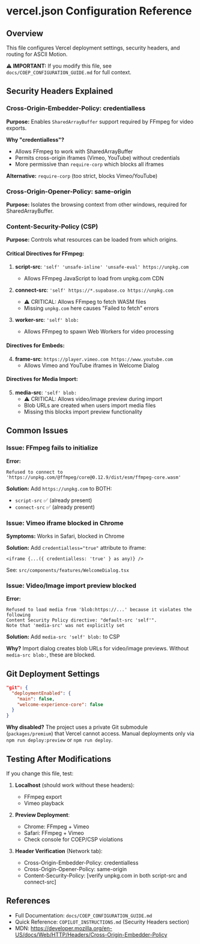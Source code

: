 # vercel.json Configuration Reference

## Overview
This file configures Vercel deployment settings, security headers, and routing for ASCII Motion.

**⚠️ IMPORTANT:** If you modify this file, see `docs/COEP_CONFIGURATION_GUIDE.md` for full context.

## Security Headers Explained

### Cross-Origin-Embedder-Policy: credentialless
**Purpose:** Enables `SharedArrayBuffer` support required by FFmpeg for video exports.

**Why "credentialless"?**
- Allows FFmpeg to work with SharedArrayBuffer
- Permits cross-origin iframes (Vimeo, YouTube) without credentials
- More permissive than `require-corp` which blocks all iframes

**Alternative:** `require-corp` (too strict, blocks Vimeo/YouTube)

### Cross-Origin-Opener-Policy: same-origin
**Purpose:** Isolates the browsing context from other windows, required for SharedArrayBuffer.

### Content-Security-Policy (CSP)
**Purpose:** Controls what resources can be loaded from which origins.

#### Critical Directives for FFmpeg:

1. **script-src**: `'self' 'unsafe-inline' 'unsafe-eval' https://unpkg.com`
   - Allows FFmpeg JavaScript to load from unpkg.com CDN

2. **connect-src**: `'self' https://*.supabase.co https://unpkg.com`
   - ⚠️ CRITICAL: Allows FFmpeg to fetch WASM files
   - Missing `unpkg.com` here causes "Failed to fetch" errors

3. **worker-src**: `'self' blob:`
   - Allows FFmpeg to spawn Web Workers for video processing

#### Directives for Embeds:

4. **frame-src**: `https://player.vimeo.com https://www.youtube.com`
   - Allows Vimeo and YouTube iframes in Welcome Dialog

#### Directives for Media Import:

5. **media-src**: `'self' blob:`
   - ⚠️ CRITICAL: Allows video/image preview during import
   - Blob URLs are created when users import media files
   - Missing this blocks import preview functionality

## Common Issues

### Issue: FFmpeg fails to initialize
**Error:**
```
Refused to connect to 'https://unpkg.com/@ffmpeg/core@0.12.9/dist/esm/ffmpeg-core.wasm'
```

**Solution:** Add `https://unpkg.com` to BOTH:
- `script-src` ✅ (already present)
- `connect-src` ✅ (already present)

### Issue: Vimeo iframe blocked in Chrome
**Symptoms:** Works in Safari, blocked in Chrome

**Solution:** Add `credentialless="true"` attribute to iframe:
```tsx
<iframe {...({ credentialless: 'true' } as any)} />
```

See: `src/components/features/WelcomeDialog.tsx`

### Issue: Video/Image import preview blocked
**Error:**
```
Refused to load media from 'blob:https://...' because it violates the following 
Content Security Policy directive: "default-src 'self'". 
Note that 'media-src' was not explicitly set
```

**Solution:** Add `media-src 'self' blob:` to CSP

**Why?** Import dialog creates blob URLs for video/image previews. Without `media-src blob:`, these are blocked.

## Git Deployment Settings

```json
"git": {
  "deploymentEnabled": {
    "main": false,
    "welcome-experience-core": false
  }
}
```

**Why disabled?** The project uses a private Git submodule (`packages/premium`) that Vercel cannot access. Manual deployments only via `npm run deploy:preview` or `npm run deploy`.

## Testing After Modifications

If you change this file, test:

1. **Localhost** (should work without these headers):
   - FFmpeg export
   - Vimeo playback

2. **Preview Deployment**:
   - Chrome: FFmpeg + Vimeo
   - Safari: FFmpeg + Vimeo
   - Check console for COEP/CSP violations

3. **Header Verification** (Network tab):
   - Cross-Origin-Embedder-Policy: credentialless
   - Cross-Origin-Opener-Policy: same-origin
   - Content-Security-Policy: [verify unpkg.com in both script-src and connect-src]

## References
- Full Documentation: `docs/COEP_CONFIGURATION_GUIDE.md`
- Quick Reference: `COPILOT_INSTRUCTIONS.md` (Security Headers section)
- MDN: https://developer.mozilla.org/en-US/docs/Web/HTTP/Headers/Cross-Origin-Embedder-Policy
